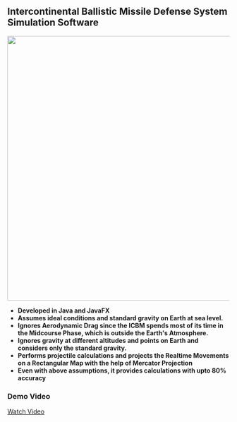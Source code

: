 ## Intercontinental Ballistic Missile Defense System Simulation Software

<img
src="https://github.com/user-attachments/assets/92db4943-6b69-45ef-81bb-23af2db9db34"
width=600
/>


- **Developed in Java and JavaFX**
- **Assumes ideal conditions and standard gravity on Earth at sea level.**
- **Ignores Aerodynamic Drag since the ICBM spends most of its time in the Midcourse Phase, which is outside the Earth's Atmosphere.**
- **Ignores gravity at different altitudes and points on Earth and considers only the standard gravity.**
- **Performs projectile calculations and projects the Realtime Movements on a Rectangular Map with the help of Mercator Projection**
- **Even with above assumptions, it provides calculations with upto 80% accuracy**

### Demo Video


  <a href="https://youtu.be/ZmyxlOCW808?si=sTUfuwg0d4s-ns5f">
    Watch Video
  </a>
